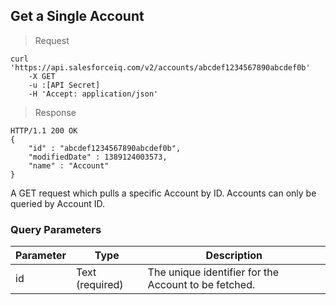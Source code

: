 ## Get a Single Account

> Request

```shell
curl 'https://api.salesforceiq.com/v2/accounts/abcdef1234567890abcdef0b'
    -X GET
    -u :[API Secret]
    -H 'Accept: application/json'
```

> Response

```shell
HTTP/1.1 200 OK
{
    "id" : "abcdef1234567890abcdef0b",
    "modifiedDate" : 1389124003573,
    "name" : "Account"
}
```

A GET request which pulls a specific Account by ID. Accounts can only be queried by Account ID.

### Query Parameters
Parameter | Type | Description
--------- | ------- | -----------
id | Text (required) | The unique identifier for the Account to be fetched.